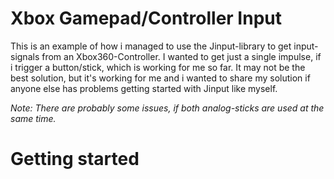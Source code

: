 # Xbox Gamepad/Controller Input

This is an example of how i managed to use the Jinput-library to get input-signals from an Xbox360-Controller. I wanted to get just a single impulse, if i trigger a button/stick, which is working for me so far. It may not be the best solution, but it's working for me and i wanted to share my solution if anyone else has problems getting started with Jinput like myself.

*Note: There are probably some issues, if both analog-sticks are used at the same time.*

# Getting started



